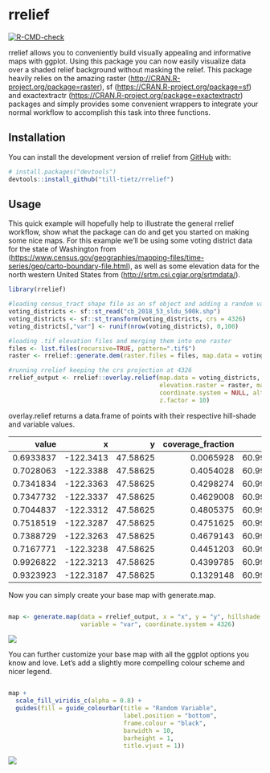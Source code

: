 
<!-- README.md is generated from README.Rmd. Please edit that file -->

# rrelief

<!-- badges: start -->

[![R-CMD-check](https://github.com/till-tietz/rrelief/workflows/R-CMD-check/badge.svg)](https://github.com/till-tietz/rrelief/actions)
<!-- badges: end -->

rrelief allows you to conveniently build visually appealing and
informative maps with ggplot. Using this package you can now easily
visualize data over a shaded relief background without masking the
relief. This package heavily relies on the amazing raster
(<http://CRAN.R-project.org/package=raster>), sf
(<https://CRAN.R-project.org/package=sf>) and exactextractr
(<https://CRAN.R-project.org/package=exactextractr>) packages and simply
provides some convenient wrappers to integrate your normal workflow to
accomplish this task into three functions.

## Installation

You can install the development version of rrelief from
[GitHub](https://github.com/) with:

``` r
# install.packages("devtools")
devtools::install_github("till-tietz/rrelief")
```

## Usage

This quick example will hopefully help to illustrate the general rrelief
workflow, show what the package can do and get you started on making
some nice maps. For this example we’ll be using some voting district
data for the state of Washington from
(<https://www.census.gov/geographies/mapping-files/time-series/geo/carto-boundary-file.html>),
as well as some elevation data for the north western United States from
(<http://srtm.csi.cgiar.org/srtmdata/>).

``` r
library(rrelief)

#loading census_tract shape file as an sf object and adding a random variable
voting_districts <- sf::st_read("cb_2018_53_sldu_500k.shp")
voting_districts <- sf::st_transform(voting_districts, crs = 4326)
voting_districts[,"var"] <- runif(nrow(voting_districts), 0,100)

#loading .tif elevation files and merging them into one raster 
files <- list.files(recursive=TRUE, pattern=".tif$")
raster <- rrelief::generate.dem(raster.files = files, map.data = voting_districts, aggregate = 3)

#running rrelief keeping the crs projection at 4326
rrelief_output <- rrelief::overlay.relief(map.data = voting_districts, variables = c("var"),
                                          elevation.raster = raster, make.hillshade = TRUE, 
                                          coordinate.system = NULL, altitude = 45, azimuth = 270,
                                          z.factor = 10)
```

overlay.relief returns a data.frame of points with their respective
hill-shade and variable values.

|     value |          x |        y | coverage\_fraction |      var |
| --------: | ---------: | -------: | -----------------: | -------: |
| 0.6933837 | \-122.3413 | 47.58625 |          0.0065928 | 60.99251 |
| 0.7028063 | \-122.3388 | 47.58625 |          0.4054028 | 60.99251 |
| 0.7341834 | \-122.3363 | 47.58625 |          0.4298274 | 60.99251 |
| 0.7347732 | \-122.3337 | 47.58625 |          0.4629008 | 60.99251 |
| 0.7044837 | \-122.3312 | 47.58625 |          0.4805375 | 60.99251 |
| 0.7518519 | \-122.3287 | 47.58625 |          0.4751625 | 60.99251 |
| 0.7388729 | \-122.3263 | 47.58625 |          0.4679143 | 60.99251 |
| 0.7167771 | \-122.3238 | 47.58625 |          0.4451203 | 60.99251 |
| 0.9926822 | \-122.3213 | 47.58625 |          0.4399785 | 60.99251 |
| 0.9323923 | \-122.3187 | 47.58625 |          0.1329148 | 60.99251 |

Now you can simply create your base map with generate.map.

``` r

map <- generate.map(data = rrelief_output, x = "x", y = "y", hillshade = "value",
                    variable = "var", coordinate.system = 4326)
```

![](man/figures/map_original.png)

You can further customize your base map with all the ggplot options you
know and love. Let’s add a slightly more compelling colour scheme and
nicer legend.

``` r

map +
  scale_fill_viridis_c(alpha = 0.8) +
  guides(fill = guide_colourbar(title = "Random Variable",
                                label.position = "bottom",
                                frame.colour = "black",
                                barwidth = 10,
                                barheight = 1,
                                title.vjust = 1))
```

![](man/figures/map.png)
